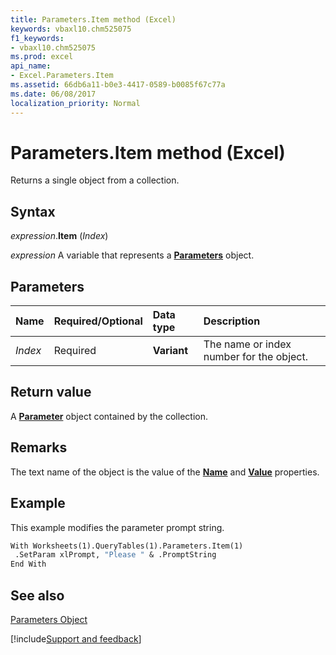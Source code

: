```yaml
---
title: Parameters.Item method (Excel)
keywords: vbaxl10.chm525075
f1_keywords:
- vbaxl10.chm525075
ms.prod: excel
api_name:
- Excel.Parameters.Item
ms.assetid: 66db6a11-b0e3-4417-0589-b0085f67c77a
ms.date: 06/08/2017
localization_priority: Normal
---
```



# Parameters.Item method (Excel)

Returns a single object from a collection.


## Syntax

_expression_.**Item** (_Index_)

_expression_ A variable that represents a **[Parameters](Excel.Parameters.md)** object.


## Parameters



|Name|Required/Optional|Data type|Description|
|:-----|:-----|:-----|:-----|
| _Index_|Required| **Variant**|The name or index number for the object.|

## Return value

A  **[Parameter](Excel.Parameter.md)** object contained by the collection.


## Remarks

The text name of the object is the value of the  **[Name](Excel.Parameter.Name.md)** and **[Value](Excel.Parameter.Value.md)** properties.


## Example

This example modifies the parameter prompt string.


```vb
With Worksheets(1).QueryTables(1).Parameters.Item(1) 
 .SetParam xlPrompt, "Please " & .PromptString 
End With
```


## See also


[Parameters Object](Excel.Parameters.md)

[!include[Support and feedback](~/includes/feedback-boilerplate.md)]